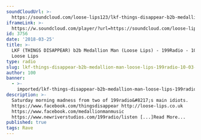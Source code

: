 ```yaml
---
soundCloudUrl: >-
  https://soundcloud.com/loose-lips123/lkf-things-disappear-b2b-medallion-man-loose-lips-199radio-100318
iframeLink: >-
  https://w.soundcloud.com/player/?url=https://soundcloud.com/loose-lips123/lkf-things-disappear-b2b-medallion-man-loose-lips-199radio-100318&color=00aabb&auto_play=false&hide_related=false&show_comments=true&show_user=true&show_reposts=false
id: 3756
date: '2018-03-25'
title: >-
  LKF (THINGS DISAPPEAR) b2b Medallion Man (Loose Lips) - 199Radio - 10/03/18 -
  Loose Lips
type: radio
slug: lkf-things-disappear-b2b-medallion-man-loose-lips-199radio-10-03-18
author: 100
banner:
  - >-
    imported/lkf-things-disappear-b2b-medallion-man-loose-lips-199radio-10-03-18/image3756.jpeg
description: >-
  Saturday morning madness from two of 199radio&#8217;s main idiots.
  https://www.facebook.com/thingsdisappear http://loose-lips.co.uk
  https://www.facebook.com/medallionmanmusic
  https://www.newriverstudios.com/199radio/listen [...]Read More...
published: true
tags: Rave
---
```

